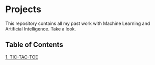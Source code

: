 # Projects
This repository contains all my past work with Machine Learning and Artificial Intelligence. Take a look.

## Table of Contents
[1. TIC-TAC-TOE](#Puzzle_game/readme.md)

